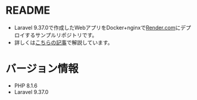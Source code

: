 # README
-   Laravel 9.37.0で作成したWebアプリをDocker+nginxで[Render.com](https://render.com/)にデプロイするサンプルリポジトリです。
-   詳しくは[こちらの記事](https://qiita.com/ppputtyo/items/80bccea017fae16e9864)で解説しています。

# バージョン情報
- PHP 8.1.6
- Laravel 9.37.0
